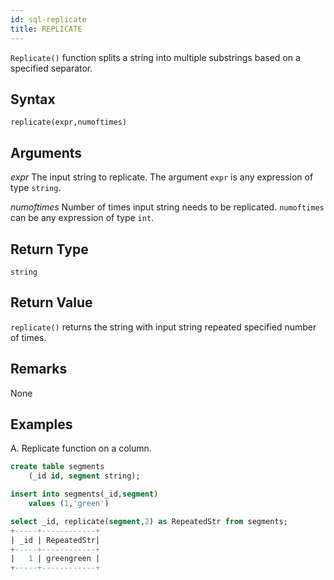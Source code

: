 ```yaml
---
id: sql-replicate
title: REPLICATE
---
```


`Replicate()` function splits a string into multiple substrings based on a specified separator.

## Syntax

```
replicate(expr,numoftimes)
```

## Arguments

_expr_ 
The input string to replicate. The argument `expr` is any expression of type `string`.

_numoftimes_
Number of times input string needs to be replicated. `numoftimes` can be any expression of type `int`. 

## Return Type
`string`

## Return Value
`replicate()` returns the string with input string repeated specified number of times.
## Remarks
None
## Examples
A. Replicate function on a column.

```sql
create table segments
    (_id id, segment string);

insert into segments(_id,segment)
    values (1,'green')

select _id, replicate(segment,2) as RepeatedStr from segments;
+-----+------------+
| _id | RepeatedStr|
+-----+------------+
|   1 | greengreen |
+-----+------------+
```
